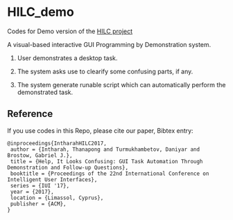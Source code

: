 # HILC_demo
Codes for Demo version of the [HILC project](http://visual.cs.ucl.ac.uk/pubs/HILC/index.html)

A visual-based interactive GUI Programming by Demonstration system.

1. User demonstrates a desktop task.

2. The system asks use to clearify some confusing parts, if any.

3. The system generate runable script which can automatically perform the demonstrated task.


## Reference
If you use codes in this Repo, please cite our paper, Bibtex entry:
```
@inproceedings{IntharahHILC2017,
 author = {Intharah, Thanapong and Turmukhambetov, Daniyar and Brostow, Gabriel J.},
 title = {Help, It Looks Confusing: GUI Task Automation Through Demonstration and Follow-up Questions},
 booktitle = {Proceedings of the 22nd International Conference on Intelligent User Interfaces},
 series = {IUI '17},
 year = {2017},
 location = {Limassol, Cyprus},
 publisher = {ACM},
} 
```
